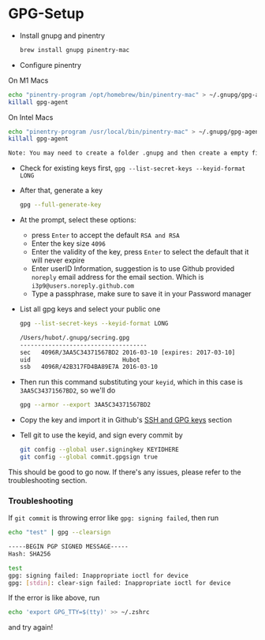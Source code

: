 # GPG-Setup

- Install gnupg and pinentry

  ```bash
  brew install gnupg pinentry-mac
  ```

- Configure pinentry

On M1 Macs
  ```bash
  echo "pinentry-program /opt/homebrew/bin/pinentry-mac" > ~/.gnupg/gpg-agent.conf
  killall gpg-agent
  ```

On Intel Macs
  ```bash
  echo "pinentry-program /usr/local/bin/pinentry-mac" > ~/.gnupg/gpg-agent.conf
  killall gpg-agent
  ```

```bash
Note: You may need to create a folder .gnupg and then create a empty file gpg-agent.conf
```

- Check for existing keys first, `gpg --list-secret-keys --keyid-format LONG`

- After that, generate a key

  ```bash
  gpg --full-generate-key
  ```

- At the prompt, select these options:
  - press `Enter` to accept the default `RSA and RSA`
  - Enter the key size `4096`
  - Enter the validity of the key, press `Enter` to select the default that it will never expire
  - Enter userID Information, suggestion is to use Github provided `noreply` email address for the email section. Which is `i3p9@users.noreply.github.com`
  - Type a passphrase, make sure to save it in your Password manager

- List all gpg keys and select your public one

  ```bash
  gpg --list-secret-keys --keyid-format LONG

  /Users/hubot/.gnupg/secring.gpg
  ------------------------------------
  sec   4096R/3AA5C34371567BD2 2016-03-10 [expires: 2017-03-10]
  uid                          Hubot
  ssb   4096R/42B317FD4BA89E7A 2016-03-10
  ```



- Then run this command substituting your `keyid`, which in this case is `3AA5C34371567BD2`, so we'll do

  ```bash
  gpg --armor --export 3AA5C34371567BD2
  ```

- Copy the key and import it in Github's [SSH and GPG keys](https://github.com/settings/keys) section

- Tell git to use the keyid, and sign every commit by

  ```bash
  git config --global user.signingkey KEYIDHERE
  git config --global commit.gpgsign true
  ```

This should be good to go now. If there's any issues, please refer to the troubleshooting section.

### Troubleshooting

If `git commit` is throwing error like `gpg: signing failed`, then run
```bash
echo "test" | gpg --clearsign

-----BEGIN PGP SIGNED MESSAGE-----
Hash: SHA256

test
gpg: signing failed: Inappropriate ioctl for device
gpg: [stdin]: clear-sign failed: Inappropriate ioctl for device
```
If the error is like above, run
```bash
echo 'export GPG_TTY=$(tty)' >> ~/.zshrc
```
and try again!
